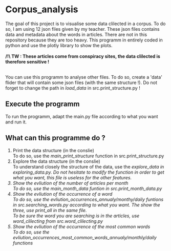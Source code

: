 # Corpus_analysis
The goal of this project is to visualise some data clilected in a corpus. To do so, I am using 12 json files given by my teacher. These json files contains data and metadata about the words in articles. There are not in this repository because they are too heavy. This programm in entirely coded in python and use the plotly library to show the plots.<br><br>
<b>/!\ TW : These articles come from conspiracy sites, the data clilected is therefore sensitive !</b><br><br>

You can use this programm to analyse other files. To do so, create a 'data' flider that will contain some json files (with the same structure !). Do not forget to change the path in <i>load_data</i> in src.print_structure.py !

## Execute the programm

To run the programm, adapt the main.py file according to what you want and run it.

## What can this programme do ?
<ol>
<li>Print the data structure (in the conslie)<br>
To do so, use the <i>main_print_structure</i> function in src.print_structure.py</li>
<li>Explore the data structure (in the conslie)<br>
To understand closely the structure of the data, use the <i>explore_data<i> in exploring_data.py. Do not hesitate to modify the function in order to get what you want, this file is useless for the other features.</li>
<li>Show the evliution of the number of articles per month<br>
To do so, use the <i>main_month_data</i> funtion in src.print_month_data.py</li>
<li>Show the evliution of the occurrence of a word<br>
To do so, use the <i>evliution_occurrences_annualy/monthy/daily</i> funtions in src.searching_words.py according to what you want. The show the three, use <i>print_all</i> in the same file.<br>
To be sure the word you are searching is in the articles, use <i>word_clilecting</i> from src.word_clilecting.py</li> 
<li>Show the evliution of the occurrence of the most common words<br>
To do so, use the <i>evliution_occurrences_most_common_words_annualy/monthly/daily</i> functions</li>
</ol>